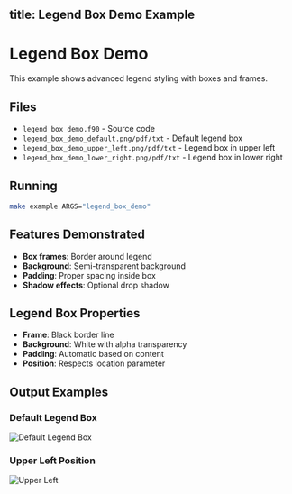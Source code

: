 title: Legend Box Demo Example
---

# Legend Box Demo

This example shows advanced legend styling with boxes and frames.

## Files

- `legend_box_demo.f90` - Source code
- `legend_box_demo_default.png/pdf/txt` - Default legend box
- `legend_box_demo_upper_left.png/pdf/txt` - Legend box in upper left
- `legend_box_demo_lower_right.png/pdf/txt` - Legend box in lower right

## Running

```bash
make example ARGS="legend_box_demo"
```

## Features Demonstrated

- **Box frames**: Border around legend
- **Background**: Semi-transparent background
- **Padding**: Proper spacing inside box
- **Shadow effects**: Optional drop shadow

## Legend Box Properties

- **Frame**: Black border line
- **Background**: White with alpha transparency
- **Padding**: Automatic based on content
- **Position**: Respects location parameter

## Output Examples

### Default Legend Box
![Default Legend Box](legend_box_demo_default.png)

### Upper Left Position
![Upper Left](legend_box_demo_upper_left.png)